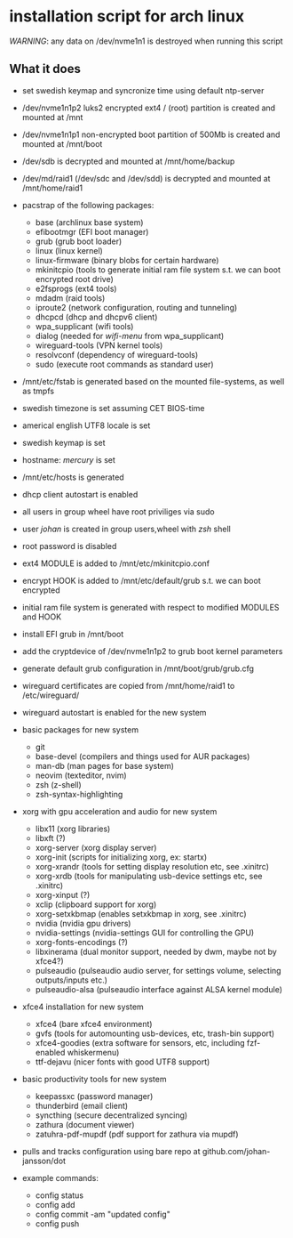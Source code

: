 # installation script for arch linux

_WARNING_: any data on /dev/nvme1n1 is destroyed when running this script

## What it does

* set swedish keymap and syncronize time using default ntp-server

* /dev/nvme1n1p2 luks2 encrypted ext4 / (root) partition is created and mounted at /mnt
* /dev/nvme1n1p1 non-encrypted boot partition of 500Mb is created and mounted at /mnt/boot

* /dev/sdb is decrypted and mounted at /mnt/home/backup
* /dev/md/raid1 (/dev/sdc and /dev/sdd) is decrypted and mounted at /mnt/home/raid1

* pacstrap of the following packages:
  * base            (archlinux base system)
  * efibootmgr      (EFI boot manager)
  * grub            (grub boot loader)
  * linux           (linux kernel)
  * linux-firmware  (binary blobs for certain hardware)
  * mkinitcpio      (tools to generate initial ram file system s.t. we can boot encrypted root drive)
  * e2fsprogs       (ext4 tools)
  * mdadm           (raid tools)
  * iproute2        (network configuration, routing and tunneling)
  * dhcpcd          (dhcp and dhcpv6 client)
  * wpa_supplicant  (wifi tools)
  * dialog          (needed for *wifi-menu* from wpa_supplicant)
  * wireguard-tools (VPN kernel tools)
  * resolvconf      (dependency of wireguard-tools)
  * sudo            (execute root commands as standard user)
* /mnt/etc/fstab is generated based on the mounted file-systems, as well as tmpfs
* swedish timezone is set assuming CET BIOS-time
* americal english UTF8 locale is set
* swedish keymap is set
* hostname: *mercury* is set
* /mnt/etc/hosts is generated
* dhcp client autostart is enabled
* all users in group wheel have root priviliges via sudo
* user *johan* is created in group users,wheel with *zsh* shell
* root password is disabled
* ext4 MODULE is added to /mnt/etc/mkinitcpio.conf
* encrypt HOOK is added to /mnt/etc/default/grub s.t. we can boot encrypted
* initial ram file system is generated with respect to modified MODULES and HOOK
* install EFI grub in /mnt/boot
* add the cryptdevice of /dev/nvme1n1p2 to grub boot kernel parameters
* generate default grub configuration in /mnt/boot/grub/grub.cfg

* wireguard certificates are copied from /mnt/home/raid1 to /etc/wireguard/
* wireguard autostart is enabled for the new system

* basic packages for new system
  * git 
  * base-devel              (compilers and things used for AUR packages)
  * man-db                  (man pages for base system)
  * neovim                  (texteditor, nvim)
  * zsh                     (z-shell)
  * zsh-syntax-highlighting
  
* xorg with gpu acceleration and audio for new system
  * libx11                  (xorg libraries)
  * libxft                  (?)
  * xorg-server             (xorg display server)
  * xorg-init               (scripts for initializing xorg, ex: startx)
  * xorg-xrandr             (tools for setting display resolution etc, see .xinitrc)
  * xorg-xrdb               (tools for manipulating usb-device settings etc, see .xinitrc)
  * xorg-xinput             (?)
  * xclip                   (clipboard support for xorg)
  * xorg-setxkbmap          (enables setxkbmap in xorg, see .xinitrc)
  * nvidia                  (nvidia gpu drivers)
  * nvidia-settings         (nvidia-settings GUI for controlling the GPU)
  * xorg-fonts-encodings    (?)
  * libxinerama             (dual monitor support, needed by dwm, maybe not by xfce4?)
  * pulseaudio              (pulseaudio audio server, for settings volume, selecting outputs/inputs etc.)
  * pulseaudio-alsa         (pulseaudio interface against ALSA kernel module)
  
* xfce4 installation for new system
  * xfce4                   (bare xfce4 environment)
  * gvfs                    (tools for automounting usb-devices, etc, trash-bin support)
  * xfce4-goodies           (extra software for sensors, etc, including fzf-enabled whiskermenu)
  * ttf-dejavu              (nicer fonts with good UTF8 support)
  
* basic productivity tools for new system
  * keepassxc               (password manager)
  * thunderbird             (email client)
  * syncthing               (secure decentralized syncing)
  * zathura                 (document viewer)
  * zatuhra-pdf-mupdf       (pdf support for zathura via mupdf)

* pulls and tracks configuration using bare repo at github.com/johan-jansson/dot
* example commands:
  * config status
  * config add <file>
  * config commit -am "updated config"
  * config push

